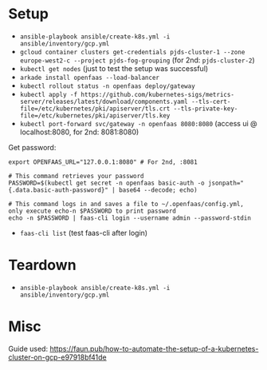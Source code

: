# Setup
- `ansible-playbook ansible/create-k8s.yml -i ansible/inventory/gcp.yml`
- `gcloud container clusters get-credentials pjds-cluster-1 --zone europe-west2-c --project pjds-fog-grouping` (for 2nd: `pjds-cluster-2`)
- `kubectl get nodes` (just to test the setup was successful)
- `arkade install openfaas --load-balancer`
- `kubectl rollout status -n openfaas deploy/gateway`
- `kubectl apply -f https://github.com/kubernetes-sigs/metrics-server/releases/latest/download/components.yaml --tls-cert-file=/etc/kubernetes/pki/apiserver/tls.crt --tls-private-key-file=/etc/kubernetes/pki/apiserver/tls.key`
- `kubectl port-forward svc/gateway -n openfaas 8080:8080` (access ui @ localhost:8080, for 2nd: 8081:8080)

Get password:
```shell script
export OPENFAAS_URL="127.0.0.1:8080" # For 2nd, :8081

# This command retrieves your password
PASSWORD=$(kubectl get secret -n openfaas basic-auth -o jsonpath="{.data.basic-auth-password}" | base64 --decode; echo)

# This command logs in and saves a file to ~/.openfaas/config.yml, only execute echo-n $PASSWORD to print password
echo -n $PASSWORD | faas-cli login --username admin --password-stdin
```

- `faas-cli list` (test faas-cli after login)

# Teardown
- `ansible-playbook ansible/create-k8s.yml -i ansible/inventory/gcp.yml`

# Misc
Guide used: https://faun.pub/how-to-automate-the-setup-of-a-kubernetes-cluster-on-gcp-e97918bf41de